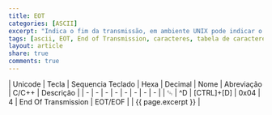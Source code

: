 ```yaml
---
title: EOT
categories: [ASCII]
excerpt: "Indica o fim da transmissão, em ambiente UNIX pode indicar o fim do arquivo ou ato de fazer o logout no terminal"
tags: [ascii, EOT, End of Transmission, caracteres, tabela de caracteres, caracteres de controle, logout, terminal, end of file]
layout: article
share: true
comments: true
---
```


| Unicode | Tecla | Sequencia Teclado | Hexa | Decimal | Nome  | Abreviação | C/C++ | Descrição |
| - | - | - | - | - | - | - | - | 
| ␄ | ^D | [CTRL]+[D] | 0x04 | 4 | End Of Transmission | EOT/EOF | | {{ page.excerpt }} |
